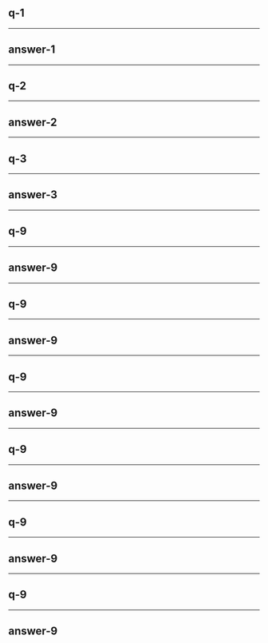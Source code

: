 ## q-1

---

## answer-1

---

## q-2

---

## answer-2

---

## q-3

---

## answer-3

---

## q-9

---

## answer-9

---

## q-9

---

## answer-9

---

## q-9

---

## answer-9

---

## q-9

---

## answer-9

---

## q-9

---

## answer-9

---

## q-9

---

## answer-9
